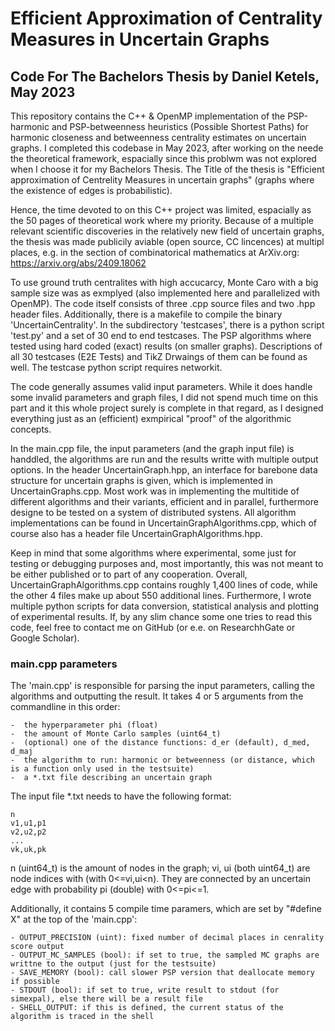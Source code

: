 # Efficient Approximation of Centrality Measures in Uncertain Graphs
## Code For The Bachelors Thesis by Daniel Ketels, May 2023

This repository contains the C++ & OpenMP implementation of the PSP-harmonic and PSP-betweenness heuristics (Possible Shortest Paths) for harmonic closeness and betweenness centrality estimates on uncertain graphs. 
I completed this codebase in May 2023, after working on the neede the theoretical framework, espacially since this problwm was not explored when I choose it for my Bachelors Thesis.
The Title of the thesis is "Efficient approximation of Centrelity Measures in uncertain graphs" (graphs where the existence of edges is probabilistic).

Hence, the time devoted to on this C++ project was limited, espacially as the 50 pages of theoretical work where my priority.
Because of a multiple relevant scientific discoveries in the relatively new field of uncertain graphs, the thesis was made publicily aviable (open source, CC lincences) at multipl places, e.g. in the section of combinatorical mathematics at ArXiv.org: 
https://arxiv.org/abs/2409.18062

To use ground truth centralites with high accucarcy, Monte Caro with a big sample size was as exmplyed (also implemented here and parallelized with OpenMP).
The code itself consists of three .cpp source files and two .hpp header files. Additionally, there is a makefile to compile the binary 'UncertainCentrality'.
In the subdirectory 'testcases', there is a python script 'test.py' and a set of 30 end to end testcases. The PSP algorithms where tested using hard coded (exact) results (on smaller graphs).
Descriptions of all 30 testcases (E2E Tests) and TikZ Drwaings of them can be found as well. The testcase python script requires networkit.

The code generally assumes valid input parameters. While it does handle some invalid parameters and graph files, I did not spend much time on this part and it this whole project surely is complete in that regard, 
as I designed everything just as an (efficient) exmpirical "proof" of the algorithmic concepts.

In the main.cpp file, the input parameters (and the graph input file) is handdled, the algorithms are run and the results writte with multiple output options.
In the header UncertainGraph.hpp, an interface for barebone data structure for uncertain graphs is given, which is implemented in UncertainGraphs.cpp.
Most work was in implementing the multitide of different algorithms and their variants, efficient and in parallel, furthermore designe to be tested on a system of distributed systens.
All algorithm implementations can be found in UncertainGraphAlgorithms.cpp, which of course also has a header file UncertainGraphAlgorithms.hpp.

Keep in mind that some algorithms where experimental, some just for testing or debugging purposes and, most importantly, this was not meant to be either published or to part of any cooperation.
Overall, UncertainGraphAlgorithms.cpp contains roughly 1,400 lines of code, while the other 4 files make up about 550 additional lines. 
Furthermore, I wrote multiple python scripts for data conversion, statistical analysis and plotting of experimental results.
If, by any slim chance some one tries to read this code, feel free to contact me on GitHub (or e.e. on ResearchhGate or Google Scholar).

### main.cpp parameters
The 'main.cpp' is responsible for parsing the input parameters, calling the algorithms and outputting the result. It takes 4 or 5 arguments from the commandline in this order:

    -  the hyperparameter phi (float)
    -  the amount of Monte Carlo samples (uint64_t)
    -  (optional) one of the distance functions: d_er (default), d_med, d_maj
    -  the algorithm to run: harmonic or betweenness (or distance, which is a function only used in the testsuite)
    -  a *.txt file describing an uncertain graph

The input file *.txt needs to have the following format:

    n
    v1,u1,p1
    v2,u2,p2
    ...
    vk,uk,pk

n (uint64_t) is the amount of nodes in the graph; vi, ui (both uint64_t) are node indices with (with 0<=vi,ui<n). They are connected by an uncertain edge with probability pi (double) with 0<=pi<=1.

Additionally, it contains 5 compile time paramers, which are set by "#define X" at the top of the 'main.cpp':

    - OUTPUT_PRECISION (uint): fixed number of decimal places in cenrality score output
    - OUTPUT_MC_SAMPLES (bool): if set to true, the sampled MC graphs are writtne to the output (just for the testsuite)
    - SAVE_MEMORY (bool): call slower PSP version that deallocate memory if possible
    - STDOUT (bool): if set to true, write result to stdout (for simexpal), else there will be a result file
    - SHELL_OUTPUT: if this is defined, the current status of the algorithm is traced in the shell
    
